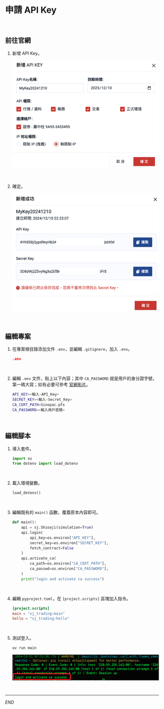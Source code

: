 # 申請 API Key

<br>

## 前往官網

1. 新增 API Key。

    ![](images/img_01.png)

<br>

2. 確定。

    ![](images/img_02.png)

<br>

## 編輯專案

1. 在專案根目錄添加文件 `.env`，並編輯 `.gitignore`，加入 `.env`。

    ```json
    .env
    ```

<br>

2. 編輯 `.env` 文件，貼上以下內容；其中 `CA_PASSWORD` 就是用戶的身分證字號，第一碼大寫；如有必要可參考 [官網影片](https://www.youtube.com/watch?v=0tPCZiRsz-U&t=84s)。

    ```bash
    API_KEY=<輸入-API_Key>
    SECRET_KEY=<輸入-Secret_Key>
    CA_CERT_PATH=Sinopac.pfx
    CA_PASSWORD=<輸入用戶密碼>
    ```

<br>

## 編輯腳本

1. 導入套件。

    ```python
    import os
    from dotenv import load_dotenv
    ```

<br>

2. 載入環境變數。

    ```python
    load_dotenv()
    ```

<br>

3. 編輯既有的 `main()` 函數，覆蓋原本內容即可。

    ```python
    def main():
        api = sj.Shioaji(simulation=True)
        api.login(
            api_key=os.environ["API_KEY"],
            secret_key=os.environ["SECRET_KEY"],
            fetch_contract=False
        )
        api.activate_ca(
            ca_path=os.environ["CA_CERT_PATH"],
            ca_passwd=os.environ["CA_PASSWORD"],
        )
        print("login and activate ca success")
    ```

<br>

4. 編輯 `pyproject.toml`，在 `[project.scripts]` 區塊加入指令。

    ```toml
    [project.scripts]
    main = "sj_trading:main"
    hello = "sj_trading:hello"
    ```

<br>

5. 測試登入。

    ```bash
    uv run main
    ```

    ![](images/img_12.png)

<br>

___

_END_